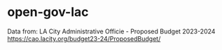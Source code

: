 # open-gov-lac

Data from: LA City Administrative Officie - Proposed Budget 2023-2024 https://cao.lacity.org/budget23-24/ProposedBudget/
